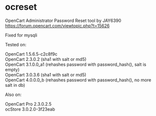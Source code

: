 # ocreset

OpenCart Administrator Password Reset tool by JAY6390\
https://forum.opencart.com/viewtopic.php?t=15626

Fixed for mysqli

Tested on:

OpenCart 1.5.6.5-c2c8f9c\
OpenCart 2.3.0.2 (sha1 with salt or md5)\
OpenCart 3.1.0.0_a1 (rehashes password with password_hash(), salt is empty)\
OpenCart 3.0.3.6 (sha1 with salt or md5)\
OpenCart 4.0.0.0_b (rehashes password with password_hash(), no more salt in db)

Also on:

OpenCart Pro 2.3.0.2.5\
ocStore 3.0.2.0-3f23eab
